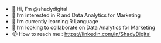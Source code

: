 - 👋 Hi, I’m @shadydigital
- 👀 I’m interested in R and Data Analytics for Marketing
- 🌱 I’m currently learning R Language
- 💞️ I’m looking to collaborate on Data Analytics for Marketing
- 📫 How to reach me : https://linkedin.com/in/ShadyDigital

<!---
shadydigital/shadydigital is a ✨ special ✨ repository because its `README.md` (this file) appears on your GitHub profile.
You can click the Preview link to take a look at your changes.
--->
